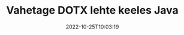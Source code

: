 ---
############################# Static ############################
layout: "auto-gen-merger"
date: 2022-10-25T10:03:19
draft: false
otherformats: epub html mht mhtml odp ods odt one otp ott pdf pps ppsx ppt pptx rtf

############################# Head ############################
head_title: "Vahetage ja vahetage DOTX lehti Java-s"
head_description: "Vahetage ja vahetage kahe lehe positsioone DOTX failis Java-s, kasutades dokumentide liitmise API-d."

############################# Header ############################
title: "Vahetage DOTX lehte keeles Java"
description: "Vahetage DOTX lehed mõne rea Java koodiga."
bg_image: "https://cms.admin.containerize.com/templates/aspose/App_Themes/V3/images/bg/header1.png"
bg_overlay: false
button:
    enable: true
    icon: "fas fa-arrow-down"
    label: "Laadige alla tasuta prooviversioon"
    link: "https://downloads.groupdocs.com/merger/java"

############################# SubMenu ############################
submenu:
    enable: true

    left:
        img_alt: "GroupDocs.Merger for Java"
        image: "https://cms.admin.containerize.com/templates/groupdocs/images/product-logos/90x90-noborder/groupdocs-merger-java.png"
        product: "GroupDocs.Merger"
        platform: "Java"

    middle:
        button:

            # button loop
            - link: "https://apireference.groupdocs.com/merger/java"
              text: "API viide"

            # button loop
            - link: "https://github.com/groupdocs-merger"
              text: "Koodi näited"

            # button loop
            - link: "https://products.groupdocs.app/merger/family"
              text: "Reaalajas demod"

            # button loop
            - link: "https://purchase.groupdocs.com/pricing/merger/java"
              text: "Hinnakujundus"

    right:
        link_download: "https://downloads.groupdocs.com/merger"
        link_learn: "https://docs.groupdocs.com/merger/java"
        link_buy: "https://purchase.groupdocs.com"

############################# About ############################
about:
    enable: true
    title: "Teave toote GroupDocs.Merger for Java API kohta"
    content: |
        [GroupDocs.Merger for Java](/et/merger/java/) pakub lihtsat lahendust mitmesuguste dokumendivormingute, sealhulgas PDF, Microsoft Office (Word, Excel, PowerPoint) turvaliseks liitmiseks ja jagamiseks , OneNote), OpenDocument, HTML, pildid ja paljud teised rakenduses Java. Lisades vaid mõne koodirea, saate teha mitmeid dokumenditoiminguid, nagu teisaldamine, eemaldamine, pööramine, vahetamine, eraldamine või lehtede orientatsiooni muutmine dokumentides. Dokumentide ühendamise API toetab ka dokumendi lehtede eelvaate kuvamist pildina, et analüüsida dokumendi struktuuri, vormingut ja lehe sisu.
        
        GroupDocs.Merger API on õige valik ettevõtete lahenduste jaoks, mis vajavad faililehtede vahetamise funktsioone. Neid API-sid toetavad hästi kõik suuremad operatsioonisüsteemid ja platvormid, sealhulgas J2SE 7.0 (1.7), J2SE 8.0 (1.8), Java 10.

############################# Steps ############################
steps:
    enable: true
    title_left: "Vahetage DOTX faililehte tootes Java"
    content_left: |
        [GroupDocs.Merger for Java](/et/merger/java/) muudab Java arendajatel lihtsaks lehtede vahetamise failis DOTX, rakendades mõnda lihtsat sammu .
        
        * Vahetatavate leheküljenumbrite määramiseks lähtestage **SwapOptions**.
        * Looge **Merger** uus eksemplar ja edastage lähtedokumendi tee konstruktori parameetrina.
        * Helistage lehele **swapPages** ja edastage objekt **SwapOptions**.
        * Helistage käsule **save** ja määrake tulemuseks oleva dokumendi salvestamise failitee.

    title_right: "Nõuded süsteemile"
    content_right: |
        GroupDocs.Merger for Java API-sid toetavad kõik suuremad platvormid ja operatsioonisüsteemid. Enne alloleva koodi käivitamist veenduge, et teie süsteemi on installitud järgmised eeltingimused.

        * Operatsioonisüsteemid: Microsoft Windows, Linux, MacOS
        * Arenduskeskkonnad: NetBeans, IntelliJ IDEA, Eclipse
        * Raamistikud: J2SE 7.0 (1.7), J2SE 8.0 (1.8), Java 10
        * Laadige alla toote GroupDocs.Merger for Java uusim versioon saidilt [Maven](https://repository.groupdocs.com/webapp/#/artifacts/browse/tree/General/repo/com/groupdocs/groupdocs-merger)
         
    code: |
     {{% merger/additional-styles %}}
     {{< merger/code-merger title="Kuidas vahetada DOTX faililehte, kasutades Java näitekoodi">}}

        ```java    
        // Vahetage faili DOTX lehte, kasutades GroupDocs.Merger API-t
        int pageNumber1 = 6;
        int pageNumber2 = 1;

        // Initsialiseerige klass SwapOptions, et määrata vahetatavate lehtede numbrid
        SwapOptions swapOptions = new SwapOptions(pageNumber2, pageNumber1);

        // Ühinemise käivitamine sisenddokumendiga DOTX
        Merger merger = new Merger("input.dotx");

        // Kutsuge meetod SwapPages ja edastage sellele objekt SwapOptions
        merger.swapPages(swapOptions);
    
        // Helistage salvestusmeetodile ja edastage soovitud failitee väljunddokumendi salvestamiseks
        merger.save("output.dotx");
        ```
     {{< /merger/code-merger >}}

############################# Demos ############################
demos:
    enable: true
    title: "Reaalajas demod – vahetage võrgus DOTX faililehte"
    content: |
       Vahetage kohe DOTX faililehte, külastades veebisaiti [GroupDocs.Merger Live Demos](https://products.groupdocs.app/splitter/swap-pages/dotx).
       Reaalajas demol on järgmised eelised.
        
############################# About Formats ############################
about_formats:
    enable: true

############################# More Formats ############################
more_formats:
    enable: true
    title: "Muude failivormingute lehtede vahetamine"
    content: |
        Java dokumenteerib failivormingute ja piltide ühendamise ja jagamise API. Vahetage mõned populaarsed failivormingud, nagu allpool kirjeldatud.

############################# Back to top ###############################
back_to_top:
    enable: true
---